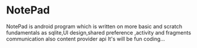 # NotePad
NotePad is android program which is written on more basic and scratch fundamentals as sqlite,UI design,shared preference ,activity and fragments communication also content provider api
It's will be fun coding...
